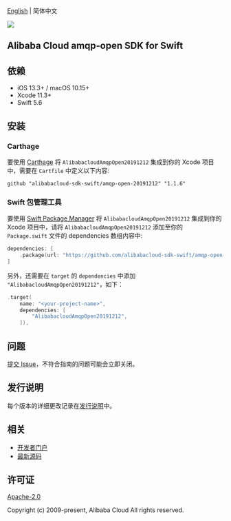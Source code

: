 [English](README.md) | 简体中文

![](https://aliyunsdk-pages.alicdn.com/icons/AlibabaCloud.svg)

## Alibaba Cloud amqp-open SDK for Swift

## 依赖

- iOS 13.3+ / macOS 10.15+
- Xcode 11.3+
- Swift 5.6

## 安装

### Carthage

要使用 [Carthage](https://github.com/Carthage/Carthage) 将 `AlibabacloudAmqpOpen20191212` 集成到你的 Xcode 项目中，需要在 `Cartfile` 中定义以下内容:

```ogdl
github "alibabacloud-sdk-swift/amqp-open-20191212" "1.1.6"
```

### Swift 包管理工具

要使用 [Swift Package Manager](https://swift.org/package-manager/) 将 `AlibabacloudAmqpOpen20191212` 集成到你的 Xcode 项目中，请将 `AlibabacloudAmqpOpen20191212` 添加至你的 `Package.swift` 文件的 dependencies 数组内容中:

```swift
dependencies: [
    .package(url: "https://github.com/alibabacloud-sdk-swift/amqp-open-20191212.git", from: "1.1.6")
]
```

另外，还需要在 `target` 的 `dependencies` 中添加 `"AlibabacloudAmqpOpen20191212"`，如下：

```swift
.target(
    name: "<your-project-name>",
    dependencies: [
        "AlibabacloudAmqpOpen20191212",
    ]),
```

## 问题

[提交 Issue](https://github.com/alibabacloud-sdk-swift/amqp-open-20191212/issues/new)，不符合指南的问题可能会立即关闭。

## 发行说明

每个版本的详细更改记录在[发行说明](./ChangeLog.txt)中。

## 相关

* [开发者门户](https://next.api.aliyun.com/home)
* [最新源码](https://github.com/alibabacloud-sdk-swift/amqp-open-20191212)

## 许可证

[Apache-2.0](http://www.apache.org/licenses/LICENSE-2.0)

Copyright (c) 2009-present, Alibaba Cloud All rights reserved.
